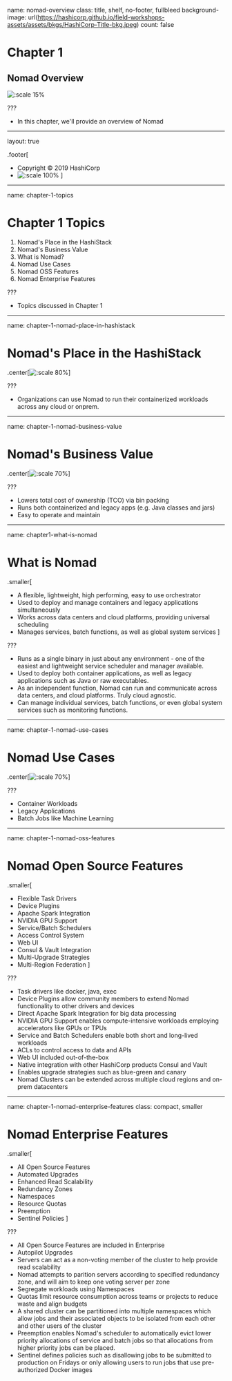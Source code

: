 name: nomad-overview
class: title, shelf, no-footer, fullbleed
background-image: url(https://hashicorp.github.io/field-workshops-assets/assets/bkgs/HashiCorp-Title-bkg.jpeg)
count: false

# Chapter 1
## Nomad Overview

![:scale 15%](https://hashicorp.github.io/field-workshops-assets/assets/logos/logo_nomad.png)

???
* In this chapter, we'll provide an overview of Nomad

---
layout: true

.footer[
- Copyright © 2019 HashiCorp
- ![:scale 100%](https://hashicorp.github.io/field-workshops-assets/assets/logos/HashiCorp_Icon_Black.svg)
]

---
name: chapter-1-topics
# Chapter 1 Topics

1. Nomad's Place in the HashiStack
1. Nomad's Business Value
1. What is Nomad?
1. Nomad Use Cases
1. Nomad OSS Features
1. Nomad Enterprise Features


???
- Topics discussed in Chapter 1

---
name: chapter-1-nomad-place-in-hashistack
# Nomad's Place in the HashiStack
.center[![:scale 80%](images/Nomad_HashiStack_Velocity.png)]

???

- Organizations can use Nomad to run their containerized workloads across any cloud or onprem.

---
name: chapter-1-nomad-business-value
# Nomad's Business Value
.center[![:scale 70%](images/Nomad_Business_Value.png)]

???
-  Lowers total cost of ownership (TCO) via bin packing
-  Runs both containerized and legacy apps (e.g. Java classes and jars)
-  Easy to operate and maintain

---
name:  chapter1-what-is-nomad
# What is Nomad
.smaller[
* A flexible, lightweight, high performing, easy to use orchestrator
* Used to deploy and manage containers and legacy applications simultaneously
* Works across data centers and cloud platforms, providing universal scheduling
* Manages services, batch functions, as well as global system services
]

???
- Runs as a single binary in just about any environment - one of the easiest and lightweight service scheduler and manager available.
-  Used to deploy both container applications, as well as legacy applications such as Java or raw executables.
-  As an independent function, Nomad can run and communicate across data centers, and cloud platforms.  Truly cloud agnostic.
-  Can manage individual services, batch functions, or even global system services such as monitoring functions.

---
name: chapter-1-nomad-use-cases
# Nomad Use Cases
.center[![:scale 70%](images/Nomad_Use_Cases.png)]

???
- Container Workloads
- Legacy Applications
- Batch Jobs like Machine Learning

---
name: chapter-1-nomad-oss-features
# Nomad Open Source Features
.smaller[
* Flexible Task Drivers
* Device Plugins
* Apache Spark Integration
* NVIDIA GPU Support
* Service/Batch Schedulers
* Access Control System
* Web UI
* Consul & Vault Integration
* Multi-Upgrade Strategies
* Multi-Region Federation
]

???
- Task drivers like docker, java, exec
- Device Plugins allow community members to extend Nomad functionality to other drivers and devices
- Direct Apache Spark Integration for big data processing
- NVIDIA GPU Support enables compute-intensive workloads employing accelerators like GPUs or TPUs
- Service and Batch Schedulers enable both short and long-lived workloads
- ACLs to control access to data and APIs
- Web UI included out-of-the-box
- Native integration with other HashiCorp products Consul and Vault
- Enables upgrade strategies such as blue-green and canary
- Nomad Clusters can be extended across multiple cloud regions and on-prem datacenters

---
name: chapter-1-nomad-enterprise-features
class: compact, smaller
# Nomad Enterprise Features
.smaller[
* All Open Source Features
* Automated Upgrades
* Enhanced Read Scalability
* Redundancy Zones
* Namespaces
* Resource Quotas
* Preemption
* Sentinel Policies
]

???
- All Open Source Features are included in Enterprise
- Autopilot Upgrades
- Servers can act as a non-voting member of the cluster to help provide read scalability
- Nomad attempts to parition servers according to specified redundancy zone, and will aim to keep one voting server per zone
- Segregate workloads using Namespaces
- Quotas limit resource consumption across teams or projects to reduce waste and align budgets
- A shared cluster can be partitioned into multiple namespaces which allow jobs and their associated objects to be isolated from each other and other users of the cluster
- Preemption enables Nomad's scheduler to automatically evict lower priority allocations of service and batch jobs so that allocations from higher priority jobs can be placed.
- Sentinel defines policies such as disallowing jobs to be submitted to production on Fridays or only allowing users to run jobs that use pre-authorized Docker images
